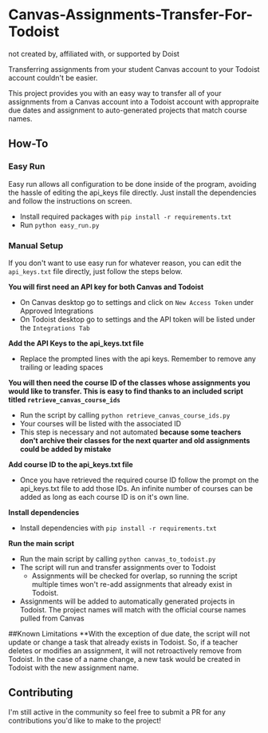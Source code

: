 # Canvas-Assignments-Transfer-For-Todoist
not created by, affiliated with, or supported by Doist

Transferring assignments from your student Canvas account to your Todoist account couldn't be easier.

This project provides you with an easy way to transfer all of your assignments from a Canvas account into a Todoist account with appropraite due dates and assignment to auto-generated projects that match course names.

## How-To

### Easy Run
Easy run allows all configuration to be done inside of the program, avoiding the hassle of editing the api_keys file directly. Just install the dependencies and follow the instructions on screen.
- Install required packages with `pip install -r requirements.txt`
- Run `python easy_run.py`

### Manual Setup
If you don't want to use easy run for whatever reason, you can edit the `api_keys.txt` file directly, just follow the steps below.

**You will first need an API key for both Canvas and Todoist**
- On Canvas desktop go to settings and click on ```New Access Token``` under Approved Integrations
- On Todoist desktop go to settings and the API token will be listed under the ```Integrations Tab```

**Add the API Keys to the api_keys.txt file**
- Replace the prompted lines with the api keys. Remember to remove any trailing or leading spaces

**You will then need the course ID of the classes whose assignments you would like to transfer. This is easy to find thanks to an included script titled ```retrieve_canvas_course_ids```**
- Run the script by calling ```python retrieve_canvas_course_ids.py```
- Your courses will be listed with the associated ID
- This step is necessary and not automated **because some teachers don't archive their classes for the next quarter and old assignments could be added by mistake**

**Add course ID to the api_keys.txt file**
- Once you have retrieved the required course ID follow the prompt on the api_keys.txt file to add those IDs. An infinite number of courses can be added as long as each course ID is on it's own line.

**Install dependencies**
- Install dependencies with `pip install -r requirements.txt`

**Run the main script**
- Run the main script by calling ```python canvas_to_todoist.py```
- The script will run and transfer assignments over to Todoist
  - Assignments will be checked for overlap, so running the script multiple times won't re-add assignments that already exist in Todoist.
- Assignments will be added to automatically generated projects in Todoist. The project names will match with the official course names pulled from Canvas

##Known Limitations
**With the exception of due date, the script will not update or change a task that already exists in Todoist. So, if a teacher deletes or modifies an assignment, it will not retroactively remove from Todoist. In the case of a name change, a new task would be created in Todoist with the new assignment name.


## Contributing
I'm still active in the community so feel free to submit a PR for any contributions you'd like to make to the project!
